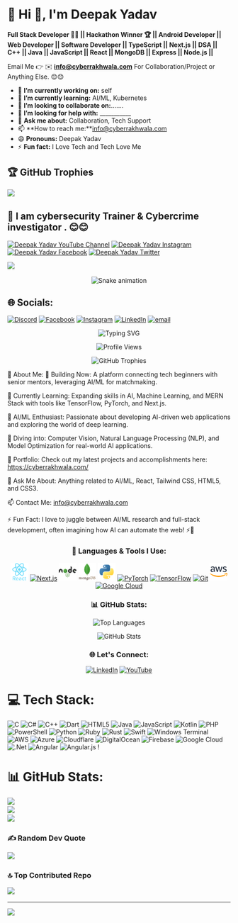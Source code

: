 # 💫 Hi 👋, I'm Deepak Yadav
**Full Stack Developer 🧑‍💻 || Hackathon Winner 🏆 || Android Developer || Web Developer || Software Developer || TypeScript || Next.js || DSA || C++ || Java || JavaScript || React || MongoDB || Express || Node.js ||**

Email Me 👉 ✉️ **info@cyberrakhwala.com** For Collaboration/Project or Anything Else. 😊😊

- 🔭 **I’m currently working on:** self
- 🌱 **I’m currently learning:** AI/ML, Kubernetes
- 👯 **I’m looking to collaborate on:**.......
- 🤔 **I’m looking for help with:** ___________
- 💬 **Ask me about:** Collaboration, Tech Support
- 📫 **How to reach me:**info@cyberrakhwala.com
- 😄 **Pronouns:** Deepak Yadav
- ⚡ **Fun fact:** I Love Tech and Tech Love Me
## 🏆 GitHub Trophies
![](https://github-profile-trophy.vercel.app/?username=buildwithanish&theme=radical&no-frame=false&no-bg=true&margin-w=4)
## 🔗 I am cybersecurity Trainer & Cybercrime investigator . 😊😊

[![Deepak Yadav YouTube Channel](https://img.shields.io/badge/YouTube-Deepak%20Yadav-red?logo=youtube&logoColor=white)]([https://www.youtube.com](https://www.youtube.com/@Cyberdeepakyadav)) [![Deepak Yadav Instagram](https://img.shields.io/badge/Instagram-Deepak%20Yadav-pink?logo=instagram&logoColor=white)]([https://www.instagram.com](https://www.instagram.com/cybersquad_jaihind?igshid=OGQ5ZDc2ODk2ZA==)) [![Deepak Yadav Facebook](https://img.shields.io/badge/Facebook-Deepak%20Yadav-blue?logo=facebook&logoColor=white)]([https://www.facebook.com](https://www.facebook.com/Cyberdeepakyadav?mibextid=LQQJ4d)) [![Deepak Yadav Twitter](https://img.shields.io/badge/Twitter-Deepak%20Yadav-lightblue?logo=twitter&logoColor=white)]([https://twitter.com](https://x.com/Cybersquad_jai?t=nJaN3dKVAj_lU-4Fh7sHQg&s=09))

[![](https://visitcount.itsvg.in/api?id=alamimran613&icon=1&color=4)](https://visitcount.itsvg.in)

<!-- Snake Game Repo View -->

<div align="center">
  <img src="https://profile-readme-generator.com/assets/snake.svg" alt="Snake animation" />
</div>

## 🌐 Socials:
[![Discord](https://img.shields.io/badge/Discord-%237289DA.svg?logo=discord&logoColor=white)](https://discord.gg/cybersquad) [![Facebook](https://img.shields.io/badge/Facebook-%231877F2.svg?logo=Facebook&logoColor=white)]((https://www.facebook.com/Cyberdeepakyadav?mibextid=LQQJ4d)) [![Instagram](https://img.shields.io/badge/Instagram-%23E4405F.svg?logo=Instagram&logoColor=white)](https://www.instagram.com/cybersquad_jaihind?igshid=OGQ5ZDc2ODk2ZA==) [![LinkedIn](https://img.shields.io/badge/LinkedIn-%230077B5.svg?logo=linkedin&logoColor=white)](https://www.linkedin.com/in/deepak-yadav-8b57a6292?utm_source=share&utm_campaign=share_via&utm_content=profile&utm_medium=ios_app) [![email](https://img.shields.io/badge/Email-D14836?logo=gmail&logoColor=white)](mailto:info@cyberrakhwala.com ) 


<!-- Typing Intro with AI/ML Vibe --> <div align="center"> <img src="https://readme-typing-svg.herokuapp.com?font=Fira+Code&weight=700&size=30&duration=4000&pause=1000&center=true&vCenter=true&width=700&lines=Hi+%F0%9F%91%8B%2C+I'm+Deepak+Yadav;Full+Stack+Developer+%7C+AI%2FML+Explorer;Building+AI-Powered+Applications;Tech+Innovator+from+India" alt="Typing SVG" /> </div> <!-- Profile Views --> <p align="center"> <img src="https://komarev.com/ghpvc/?username=buildwithanish&label=Profile+Views&color=blueviolet&style=plastic" alt="Profile Views" /> </p> <!-- GitHub Trophies --> <div align="center"> <img src="https://github-profile-trophy.vercel.app/?username=buildwithanish&theme=algolia&no-frame=true&row=1&column=6" alt="GitHub Trophies" /> </div>
🚀 About Me:
🔭 Building Now:
A platform connecting tech beginners with senior mentors, leveraging AI/ML for matchmaking.

🌱 Currently Learning:
Expanding skills in AI, Machine Learning, and MERN Stack with tools like TensorFlow, PyTorch, and Next.js.

🧠 AI/ML Enthusiast:
Passionate about developing AI-driven web applications and exploring the world of deep learning.

🤖 Diving into:
Computer Vision, Natural Language Processing (NLP), and Model Optimization for real-world AI applications.

💼 Portfolio:
Check out my latest projects and accomplishments here: https://cyberrakhwala.com/

💬 Ask Me About:
Anything related to AI/ML, React, Tailwind CSS, HTML5, and CSS3.

📫 Contact Me:
info@cyberrakhwala.com

⚡ Fun Fact:
I love to juggle between AI/ML research and full-stack development, often imagining how AI can automate the web! ⚡🤯

<h3 align="center">🔧 Languages & Tools I Use:</h3> <p align="center"> <a href="https://reactjs.org/" target="_blank"><img src="https://raw.githubusercontent.com/devicons/devicon/master/icons/react/react-original-wordmark.svg" alt="React" width="40" height="40" /></a> <a href="https://nextjs.org/" target="_blank"><img src="https://cdn.worldvectorlogo.com/logos/nextjs-2.svg" alt="Next.js" width="40" height="40" /></a> <a href="https://nodejs.org/" target="_blank"><img src="https://raw.githubusercontent.com/devicons/devicon/master/icons/nodejs/nodejs-original-wordmark.svg" alt="Node.js" width="40" height="40" /></a> <a href="https://www.mongodb.com/" target="_blank"><img src="https://raw.githubusercontent.com/devicons/devicon/master/icons/mongodb/mongodb-original-wordmark.svg" alt="MongoDB" width="40" height="40" /></a> <a href="https://www.python.org/" target="_blank"><img src="https://raw.githubusercontent.com/devicons/devicon/master/icons/python/python-original.svg" alt="Python" width="40" height="40" /></a> <a href="https://pytorch.org/" target="_blank"><img src="https://www.vectorlogo.zone/logos/pytorch/pytorch-icon.svg" alt="PyTorch" width="40" height="40" /></a> <a href="https://www.tensorflow.org/" target="_blank"><img src="https://www.vectorlogo.zone/logos/tensorflow/tensorflow-icon.svg" alt="TensorFlow" width="40" height="40" /></a> <a href="https://git-scm.com/" target="_blank"><img src="https://www.vectorlogo.zone/logos/git-scm/git-scm-icon.svg" alt="Git" width="40" height="40" /></a> <a href="https://aws.amazon.com/" target="_blank"><img src="https://raw.githubusercontent.com/devicons/devicon/master/icons/amazonwebservices/amazonwebservices-original-wordmark.svg" alt="AWS" width="40" height="40" /></a> <a href="https://cloud.google.com/" target="_blank"><img src="https://www.vectorlogo.zone/logos/google_cloud/google_cloud-icon.svg" alt="Google Cloud" width="40" height="40" /></a> </p>
<h3 align="center">📊 GitHub Stats:</h3> <p align="center"> <img src="https://github-readme-stats.vercel.app/api/top-langs?username=buildwithanish&show_icons=true&locale=en&layout=compact&theme=tokyonight" alt="Top Languages" /> </p> <p align="center"> <img src="https://github-readme-stats.vercel.app/api?username=buildwithanish&show_icons=true&locale=en&theme=tokyonight" alt="GitHub Stats" /> </p>
<h3 align="center">🌐 Let's Connect:</h3> <p align="center"> <a href="https://www.linkedin.com/in/buildwithanish/" target="_blank"><img src="https://raw.githubusercontent.com/rahuldkjain/github-profile-readme-generator/master/src/images/icons/Social/linked-in-alt.svg" alt="LinkedIn" height="30" width="40" /></a> <a href="https://www.linkedin.com/in/buildwithanish/" target="_blank"><img src="https://raw.githubusercontent.com/rahuldkjain/github-profile-readme-generator/master/src/images/icons/Social/youtube.svg" alt="YouTube" height="30" width="40" /></a> </p>


# 💻 Tech Stack:
![C](https://img.shields.io/badge/c-%2300599C.svg?style=for-the-badge&logo=c&logoColor=white) ![C#](https://img.shields.io/badge/c%23-%23239120.svg?style=for-the-badge&logo=csharp&logoColor=white) ![C++](https://img.shields.io/badge/c++-%2300599C.svg?style=for-the-badge&logo=c%2B%2B&logoColor=white) ![Dart](https://img.shields.io/badge/dart-%230175C2.svg?style=for-the-badge&logo=dart&logoColor=white) ![HTML5](https://img.shields.io/badge/html5-%23E34F26.svg?style=for-the-badge&logo=html5&logoColor=white) ![Java](https://img.shields.io/badge/java-%23ED8B00.svg?style=for-the-badge&logo=openjdk&logoColor=white) ![JavaScript](https://img.shields.io/badge/javascript-%23323330.svg?style=for-the-badge&logo=javascript&logoColor=%23F7DF1E) ![Kotlin](https://img.shields.io/badge/kotlin-%237F52FF.svg?style=for-the-badge&logo=kotlin&logoColor=white) ![PHP](https://img.shields.io/badge/php-%23777BB4.svg?style=for-the-badge&logo=php&logoColor=white) ![PowerShell](https://img.shields.io/badge/PowerShell-%235391FE.svg?style=for-the-badge&logo=powershell&logoColor=white) ![Python](https://img.shields.io/badge/python-3670A0?style=for-the-badge&logo=python&logoColor=ffdd54) ![Ruby](https://img.shields.io/badge/ruby-%23CC342D.svg?style=for-the-badge&logo=ruby&logoColor=white) ![Rust](https://img.shields.io/badge/rust-%23000000.svg?style=for-the-badge&logo=rust&logoColor=white) ![Swift](https://img.shields.io/badge/swift-F54A2A?style=for-the-badge&logo=swift&logoColor=white) ![Windows Terminal](https://img.shields.io/badge/Windows%20Terminal-%234D4D4D.svg?style=for-the-badge&logo=windows-terminal&logoColor=white) ![AWS](https://img.shields.io/badge/AWS-%23FF9900.svg?style=for-the-badge&logo=amazon-aws&logoColor=white) ![Azure](https://img.shields.io/badge/azure-%230072C6.svg?style=for-the-badge&logo=microsoftazure&logoColor=white) ![Cloudflare](https://img.shields.io/badge/Cloudflare-F38020?style=for-the-badge&logo=Cloudflare&logoColor=white) ![DigitalOcean](https://img.shields.io/badge/DigitalOcean-%230167ff.svg?style=for-the-badge&logo=digitalOcean&logoColor=white) ![Firebase](https://img.shields.io/badge/firebase-%23039BE5.svg?style=for-the-badge&logo=firebase) ![Google Cloud](https://img.shields.io/badge/GoogleCloud-%234285F4.svg?style=for-the-badge&logo=google-cloud&logoColor=white) ![.Net](https://img.shields.io/badge/.NET-5C2D91?style=for-the-badge&logo=.net&logoColor=white) ![Angular](https://img.shields.io/badge/angular-%23DD0031.svg?style=for-the-badge&logo=angular&logoColor=white) ![Angular.js](https://img.shields.io/badge/angular.js-%23E23237.svg?style=for-the-badge&logo=angularjs&logoColor=white) !
# 📊 GitHub Stats:
![](https://github-readme-stats.vercel.app/api?username=buildwithanish&theme=dark&hide_border=false&include_all_commits=true&count_private=false)<br/>
![](https://nirzak-streak-stats.vercel.app/?user=buildwithanish&theme=dark&hide_border=false)<br/>
![](https://github-readme-stats.vercel.app/api/top-langs/?username=buildwithanish&theme=dark&hide_border=false&include_all_commits=true&count_private=false&layout=compact)

### ✍️ Random Dev Quote
![](https://quotes-github-readme.vercel.app/api?type=horizontal&theme=radical)

### 🔝 Top Contributed Repo
![](https://github-contributor-stats.vercel.app/api?username=buildwithanish&limit=5&theme=dark&combine_all_yearly_contributions=true)

---
[![](https://visitcount.itsvg.in/api?id=buildwithanish&icon=0&color=1)](https://visitcount.itsvg.in)

<!-- Proudly created with GPRM ( https://gprm.itsvg.in ) -->
